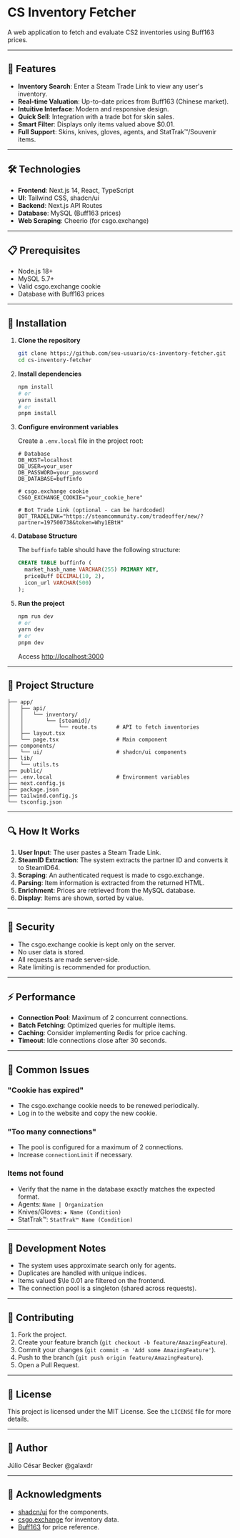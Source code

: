 # CS Inventory Fetcher

A web application to fetch and evaluate CS2 inventories using Buff163 prices.

-----

## 🚀 Features

  * **Inventory Search**: Enter a Steam Trade Link to view any user's inventory.
  * **Real-time Valuation**: Up-to-date prices from Buff163 (Chinese market).
  * **Intuitive Interface**: Modern and responsive design.
  * **Quick Sell**: Integration with a trade bot for skin sales.
  * **Smart Filter**: Displays only items valued above $0.01.
  * **Full Support**: Skins, knives, gloves, agents, and StatTrak™/Souvenir items.

-----

## 🛠️ Technologies

  * **Frontend**: Next.js 14, React, TypeScript
  * **UI**: Tailwind CSS, shadcn/ui
  * **Backend**: Next.js API Routes
  * **Database**: MySQL (Buff163 prices)
  * **Web Scraping**: Cheerio (for csgo.exchange)

-----

## 📋 Prerequisites

  * Node.js 18+
  * MySQL 5.7+
  * Valid csgo.exchange cookie
  * Database with Buff163 prices

-----

## 🔧 Installation

1.  **Clone the repository**

    ```bash
    git clone https://github.com/seu-usuario/cs-inventory-fetcher.git
    cd cs-inventory-fetcher
    ```

2.  **Install dependencies**

    ```bash
    npm install
    # or
    yarn install
    # or
    pnpm install
    ```

3.  **Configure environment variables**

    Create a `.env.local` file in the project root:

    ```env
    # Database
    DB_HOST=localhost
    DB_USER=your_user
    DB_PASSWORD=your_password
    DB_DATABASE=buffinfo

    # csgo.exchange cookie
    CSGO_EXCHANGE_COOKIE="your_cookie_here"

    # Bot Trade Link (optional - can be hardcoded)
    BOT_TRADELINK="https://steamcommunity.com/tradeoffer/new/?partner=197500738&token=Why1EBtH"
    ```

4.  **Database Structure**

    The `buffinfo` table should have the following structure:

    ```sql
    CREATE TABLE buffinfo (
      market_hash_name VARCHAR(255) PRIMARY KEY,
      priceBuff DECIMAL(10, 2),
      icon_url VARCHAR(500)
    );
    ```

5.  **Run the project**

    ```bash
    npm run dev
    # or
    yarn dev
    # or
    pnpm dev
    ```

    Access [http://localhost:3000](https://www.google.com/search?q=http://localhost:3000)

-----

## 📁 Project Structure

```
├── app/
│   ├── api/
│   │   └── inventory/
│   │       └── [steamid]/
│   │           └── route.ts      # API to fetch inventories
│   ├── layout.tsx
│   └── page.tsx                  # Main component
├── components/
│   └── ui/                       # shadcn/ui components
├── lib/
│   └── utils.ts
├── public/
├── .env.local                    # Environment variables
├── next.config.js
├── package.json
├── tailwind.config.js
└── tsconfig.json
```

-----

## 🔍 How It Works

1.  **User Input**: The user pastes a Steam Trade Link.
2.  **SteamID Extraction**: The system extracts the partner ID and converts it to SteamID64.
3.  **Scraping**: An authenticated request is made to csgo.exchange.
4.  **Parsing**: Item information is extracted from the returned HTML.
5.  **Enrichment**: Prices are retrieved from the MySQL database.
6.  **Display**: Items are shown, sorted by value.

-----

## 🔐 Security

  * The csgo.exchange cookie is kept only on the server.
  * No user data is stored.
  * All requests are made server-side.
  * Rate limiting is recommended for production.

-----

## ⚡ Performance

  * **Connection Pool**: Maximum of 2 concurrent connections.
  * **Batch Fetching**: Optimized queries for multiple items.
  * **Caching**: Consider implementing Redis for price caching.
  * **Timeout**: Idle connections close after 30 seconds.

-----

## 🐛 Common Issues

### "Cookie has expired"

  * The csgo.exchange cookie needs to be renewed periodically.
  * Log in to the website and copy the new cookie.

### "Too many connections"

  * The pool is configured for a maximum of 2 connections.
  * Increase `connectionLimit` if necessary.

### Items not found

  * Verify that the name in the database exactly matches the expected format.
  * Agents: `Name | Organization`
  * Knives/Gloves: `★ Name (Condition)`
  * StatTrak™: `StatTrak™ Name (Condition)`

-----

## 📝 Development Notes

  * The system uses approximate search only for agents.
  * Duplicates are handled with unique indices.
  * Items valued $\\le $0.01$ are filtered on the frontend.
  * The connection pool is a singleton (shared across requests).

-----

## 🤝 Contributing

1.  Fork the project.
2.  Create your feature branch (`git checkout -b feature/AmazingFeature`).
3.  Commit your changes (`git commit -m 'Add some AmazingFeature'`).
4.  Push to the branch (`git push origin feature/AmazingFeature`).
5.  Open a Pull Request.

-----

## 📄 License

This project is licensed under the MIT License. See the `LICENSE` file for more details.

-----

## 👤 Author

Júlio César Becker @galaxdr

-----

## 🙏 Acknowledgments

  * [shadcn/ui](https://ui.shadcn.com/) for the components.
  * [csgo.exchange](https://csgo.exchange/) for inventory data.
  * [Buff163](https://buff.163.com/) for price reference.